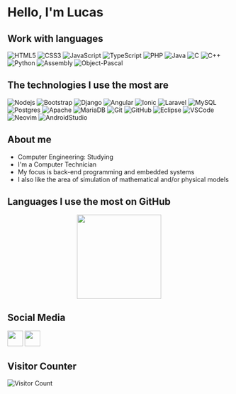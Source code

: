 <h1>Hello, I'm Lucas</h1>

## Work with languages 


![HTML5](https://img.shields.io/badge/-HTML5-E34F26?style=flat-square&logo=html5&logoColor=white)
![CSS3](https://img.shields.io/badge/-CSS3-1572B6?style=flat-square&logo=css3)
![JavaScript](https://img.shields.io/badge/-JavaScript-black?style=flat-square&logo=javascript)
![TypeScript](https://img.shields.io/badge/-TypeScript-007ACC?style=flat-square&logo=typescript&logoColor=white)
![PHP](https://img.shields.io/badge/PHP-777BB4?style=flat-square&logo=php&logoColor=white)
![Java](https://img.shields.io/badge/-Java-b07219?style=flat-square&logo=java)
![C](https://img.shields.io/badge/C-00599C?style=flat-square&logo=c&logoColor=white)
![C++](https://img.shields.io/badge/C%2B%2B-00599C?style=flat-square&logo=c%2B%2B&logoColor=white)
![Python](https://img.shields.io/badge/Python-14354C?style=flat-square&logo=python&logoColor=white)
![Assembly](https://img.shields.io/badge/Assembly-6E4C13?style=flat-square&logo=assembly)
![Object-Pascal](https://img.shields.io/badge/Pascal-B0CE4E?style=flat-square&logo=pascal&logoColor=white)
 
 ## The technologies I use the most are

![Nodejs](https://img.shields.io/badge/-Nodejs-339933?style=flat-square&logo=Node.js&logoColor=white)
![Bootstrap](https://img.shields.io/badge/-Bootstrap-563D7C?style=flat-square&logo=bootstrap)
![Django](https://img.shields.io/badge/Django-092E20?style=flat-square&logo=django&logoColor=white)
![Angular](https://img.shields.io/badge/-Angular-DD0031?style=flat-square&logo=angular)
![Ionic](https://img.shields.io/badge/-Ionic-3880FF?style=flat-square&logo=ionic&logoColor=white)
![Laravel](https://img.shields.io/badge/Laravel-FF2D20?style=flat-square&logo=laravel&logoColor=white)
![MySQL](https://img.shields.io/badge/-MySQL-4479A1?style=flat-square&logo=mysql&logoColor=white)
![Postgres](https://img.shields.io/badge/postgres-%23316192.svg?style=flat-square&logo=postgresql&logoColor=white)
![Apache](https://img.shields.io/badge/apache-%23D42029.svg?style=flat-square&logo=apache&logoColor=white)
![MariaDB](https://img.shields.io/badge/MariaDB-003545?style=flat-square&logo=mariadb&logoColor=white)
![Git](https://img.shields.io/badge/-Git-black?style=flat-square&logo=git)
![GitHub](https://img.shields.io/badge/-GitHub-181717?style=flat-square&logo=github)
![Eclipse](https://img.shields.io/badge/-Eclipse-2C2255?style=flat-square&logo=eclipse&logoColor=white)
![VSCode](https://img.shields.io/badge/-VSCode-007ACC?style=flat-square&logo=visual-studio-code&logoColor=white)
![Neovim](https://img.shields.io/badge/NeoVim-%2357A143.svg?&style=flat-square&logo=neovim&logoColor=white)
![AndroidStudio](https://img.shields.io/badge/Android-3DDC84?style=flat-square&logo=android&logoColor=white)


## About me
  - Computer Engineering: Studying
  - I'm a Computer Technician
  - My focus is back-end programming and embedded systems
  - I also like the area of simulation of mathematical and/or physical models
   

## Languages I use the most on GitHub
<div align="center">
  <a href="https://github.com/lucasfturos">


  <img height="190em" src="https://github-readme-stats.vercel.app/api/top-langs/?username=lucasfturos&layout=compact&langs_count=10&theme=dark"/>



  </a>
</div>

## Social Media
<div align="start">
  <a href="https://www.linkedin.com/in/lucas-felipe-turos/" target="_blank">
  <img src="https://img.shields.io/badge/LinkedIn-000000?style=for-the-badge&logo=linkedin&logoColor=white" height="35em" target="_blank"></a>
  
  <a href="https://www.instagram.com/lucasfturos/" target="_blank">
  <img src="https://img.shields.io/badge/Instagram-000000?style=for-the-badge&logo=instagram&logoColor=white" height="35em" target="_blank"></a>
  
</div>


## Visitor Counter
<p align="center">



![Visitor Count](https://profile-counter.glitch.me/{lucasfturos}/count.svg)
</p>
